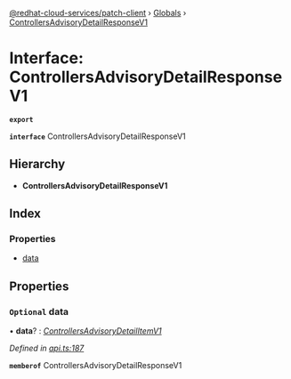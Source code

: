 [@redhat-cloud-services/patch-client](../README.md) › [Globals](../globals.md) › [ControllersAdvisoryDetailResponseV1](controllersadvisorydetailresponsev1.md)

# Interface: ControllersAdvisoryDetailResponseV1

**`export`** 

**`interface`** ControllersAdvisoryDetailResponseV1

## Hierarchy

* **ControllersAdvisoryDetailResponseV1**

## Index

### Properties

* [data](controllersadvisorydetailresponsev1.md#optional-data)

## Properties

### `Optional` data

• **data**? : *[ControllersAdvisoryDetailItemV1](controllersadvisorydetailitemv1.md)*

*Defined in [api.ts:187](https://github.com/RedHatInsights/javascript-clients/blob/b3a33353/packages/patch/api.ts#L187)*

**`memberof`** ControllersAdvisoryDetailResponseV1
